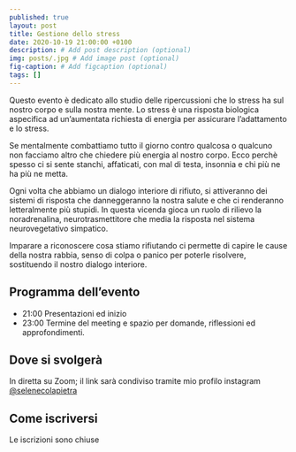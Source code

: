 ```yaml
---
published: true
layout: post
title: Gestione dello stress
date: 2020-10-19 21:00:00 +0100
description: # Add post description (optional)
img: posts/.jpg # Add image post (optional)
fig-caption: # Add figcaption (optional)
tags: []
---
```

Questo evento è dedicato allo studio delle ripercussioni che lo stress ha sul nostro corpo e sulla nostra mente. Lo stress è una risposta biologica aspecifica ad un’aumentata richiesta di energia per assicurare l’adattamento e lo stress. 

Se mentalmente combattiamo tutto il giorno contro qualcosa o qualcuno non facciamo altro che chiedere più energia al nostro corpo. Ecco perchè spesso ci si sente stanchi, affaticati, con mal di testa, insonnia e chi più ne ha più ne metta.

Ogni volta che abbiamo un dialogo interiore di rifiuto, si attiveranno dei sistemi di risposta che danneggeranno la nostra salute e che ci renderanno letteralmente più stupidi.
In questa vicenda gioca un ruolo di rilievo la noradrenalina, neurotrasmettitore che media la risposta nel sistema neurovegetativo simpatico.

Imparare a riconoscere cosa stiamo rifiutando ci permette di capire le cause della nostra rabbia, senso di colpa o panico per poterle risolvere, sostituendo il nostro dialogo interiore.

## Programma dell’evento
* 21:00 Presentazioni ed inizio
* 23:00 Termine del meeting e spazio per domande, riflessioni ed approfondimenti.

## Dove si svolgerà
In diretta su Zoom; il link sarà condiviso tramite mio profilo instagram [@selenecolapietra](https://instagram.com/selenecolapietra)

## Come iscriversi
Le iscrizioni sono chiuse
